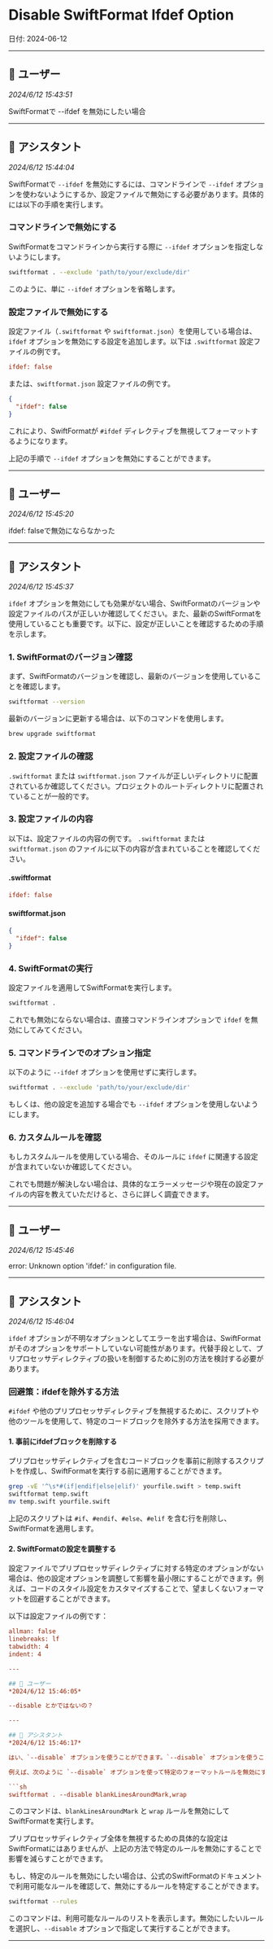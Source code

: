 # Disable SwiftFormat Ifdef Option

日付: 2024-06-12

---

## 👤 ユーザー
*2024/6/12 15:43:51*

SwiftFormatで --ifdef を無効にしたい場合

---

## 🤖 アシスタント
*2024/6/12 15:44:04*

SwiftFormatで `--ifdef` を無効にするには、コマンドラインで `--ifdef` オプションを使わないようにするか、設定ファイルで無効にする必要があります。具体的には以下の手順を実行します。

### コマンドラインで無効にする

SwiftFormatをコマンドラインから実行する際に `--ifdef` オプションを指定しないようにします。

```sh
swiftformat . --exclude 'path/to/your/exclude/dir'
```

このように、単に `--ifdef` オプションを省略します。

### 設定ファイルで無効にする

設定ファイル（`.swiftformat` や `swiftformat.json`）を使用している場合は、`ifdef` オプションを無効にする設定を追加します。以下は `.swiftformat` 設定ファイルの例です。

```ini
ifdef: false
```

または、`swiftformat.json` 設定ファイルの例です。

```json
{
  "ifdef": false
}
```

これにより、SwiftFormatが `#ifdef` ディレクティブを無視してフォーマットするようになります。

上記の手順で `--ifdef` オプションを無効にすることができます。

---

## 👤 ユーザー
*2024/6/12 15:45:20*

ifdef: falseで無効にならなかった

---

## 🤖 アシスタント
*2024/6/12 15:45:37*

`ifdef` オプションを無効にしても効果がない場合、SwiftFormatのバージョンや設定ファイルのパスが正しいか確認してください。また、最新のSwiftFormatを使用していることも重要です。以下に、設定が正しいことを確認するための手順を示します。

### 1. SwiftFormatのバージョン確認

まず、SwiftFormatのバージョンを確認し、最新のバージョンを使用していることを確認します。

```sh
swiftformat --version
```

最新のバージョンに更新する場合は、以下のコマンドを使用します。

```sh
brew upgrade swiftformat
```

### 2. 設定ファイルの確認

`.swiftformat` または `swiftformat.json` ファイルが正しいディレクトリに配置されているか確認してください。プロジェクトのルートディレクトリに配置されていることが一般的です。

### 3. 設定ファイルの内容

以下は、設定ファイルの内容の例です。 `.swiftformat` または `swiftformat.json` のファイルに以下の内容が含まれていることを確認してください。

#### .swiftformat

```ini
ifdef: false
```

#### swiftformat.json

```json
{
  "ifdef": false
}
```

### 4. SwiftFormatの実行

設定ファイルを適用してSwiftFormatを実行します。

```sh
swiftformat .
```

これでも無効にならない場合は、直接コマンドラインオプションで `ifdef` を無効にしてみてください。

### 5. コマンドラインでのオプション指定

以下のように `--ifdef` オプションを使用せずに実行します。

```sh
swiftformat . --exclude 'path/to/your/exclude/dir'
```

もしくは、他の設定を追加する場合でも `--ifdef` オプションを使用しないようにします。

### 6. カスタムルールを確認

もしカスタムルールを使用している場合、そのルールに `ifdef` に関連する設定が含まれていないか確認してください。

これでも問題が解決しない場合は、具体的なエラーメッセージや現在の設定ファイルの内容を教えていただけると、さらに詳しく調査できます。

---

## 👤 ユーザー
*2024/6/12 15:45:46*

error: Unknown option 'ifdef:' in configuration file.

---

## 🤖 アシスタント
*2024/6/12 15:46:04*

`ifdef` オプションが不明なオプションとしてエラーを出す場合は、SwiftFormatがそのオプションをサポートしていない可能性があります。代替手段として、プリプロセッサディレクティブの扱いを制御するために別の方法を検討する必要があります。

### 回避策：ifdefを除外する方法

`#ifdef` や他のプリプロセッサディレクティブを無視するために、スクリプトや他のツールを使用して、特定のコードブロックを除外する方法を採用できます。

#### 1. 事前にifdefブロックを削除する

プリプロセッサディレクティブを含むコードブロックを事前に削除するスクリプトを作成し、SwiftFormatを実行する前に適用することができます。

```sh
grep -vE '^\s*#(if|endif|else|elif)' yourfile.swift > temp.swift
swiftformat temp.swift
mv temp.swift yourfile.swift
```

上記のスクリプトは `#if`、`#endif`、`#else`、`#elif` を含む行を削除し、SwiftFormatを適用します。

#### 2. SwiftFormatの設定を調整する

設定ファイルでプリプロセッサディレクティブに対する特定のオプションがない場合は、他の設定オプションを調整して影響を最小限にすることができます。例えば、コードのスタイル設定をカスタマイズすることで、望ましくないフォーマットを回避することができます。

以下は設定ファイルの例です：

```ini
allman: false
linebreaks: lf
tabwidth: 4
indent: 4

---

## 👤 ユーザー
*2024/6/12 15:46:05*

--disable とかではないの？

---

## 🤖 アシスタント
*2024/6/12 15:46:17*

はい、`--disable` オプションを使うことができます。`--disable` オプションを使うことで、特定のルールを無効化できますが、`ifdef` に直接対応するものはありません。しかし、プリプロセッサディレクティブ全体を無視する設定がない場合、特定のルールを無効にすることで対処することができます。

例えば、次のように `--disable` オプションを使って特定のフォーマットルールを無効にすることができます：

```sh
swiftformat . --disable blankLinesAroundMark,wrap
```

このコマンドは、`blankLinesAroundMark` と `wrap` ルールを無効にしてSwiftFormatを実行します。

プリプロセッサディレクティブ全体を無視するための具体的な設定はSwiftFormatにはありませんが、上記の方法で特定のルールを無効にすることで影響を減らすことができます。

もし、特定のルールを無効にしたい場合は、公式のSwiftFormatのドキュメントで利用可能なルールを確認して、無効にするルールを特定することができます。

```sh
swiftformat --rules
```

このコマンドは、利用可能なルールのリストを表示します。無効にしたいルールを選択し、`--disable` オプションで指定して実行することができます。

---
